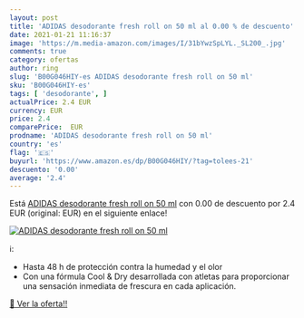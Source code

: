 ```yaml
---
layout: post
title: 'ADIDAS desodorante fresh roll on 50 ml al 0.00 % de descuento'
date: 2021-01-21 11:16:37
image: 'https://m.media-amazon.com/images/I/31bYwzSpLYL._SL200_.jpg'
comments: true
category: ofertas
author: ring
slug: 'B00G046HIY-es ADIDAS desodorante fresh roll on 50 ml'
sku: 'B00G046HIY-es'
tags: [ 'desodorante', ]
actualPrice: 2.4 EUR
currency: EUR
price: 2.4
comparePrice:  EUR
prodname: 'ADIDAS desodorante fresh roll on 50 ml'
country: 'es'
flag: '🇪🇸'
buyurl: 'https://www.amazon.es/dp/B00G046HIY/?tag=tolees-21'
descuento: '0.00'
average: '2.4'
---
```


Está [ADIDAS desodorante fresh roll on 50 ml](https://www.amazon.es/dp/B00G046HIY/?tag=tolees-21) con 0.00 de descuento por 2.4 EUR (original:  EUR) en el siguiente enlace!

[![ADIDAS desodorante fresh roll on 50 ml](https://m.media-amazon.com/images/I/31bYwzSpLYL._SL200_.jpg)](https://www.amazon.es/dp/B00G046HIY/?tag=tolees-21)

ℹ️:

- Hasta 48 h de protección contra la humedad y el olor
- Con una fórmula Cool & Dry desarrollada con atletas para proporcionar una sensación inmediata de frescura en cada aplicación.

[🛒 Ver la oferta!!](https://www.amazon.es/dp/B00G046HIY/?tag=tolees-21)
